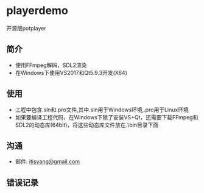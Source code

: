 # playerdemo
开源版potplayer

## 简介
- 使用FFmpeg解码，SDL2渲染
- 在Windows下使用VS2017和Qt5.9.3开发(X64)

## 使用
- 工程中包含.sln和.pro文件,其中.sln用于Windows环境,.pro用于Linux环境
- 如果要编译工程代码，在Windows下除了安装VS+Qt，还需要下载FFmpeg和SDL2的动态库(64bit)，将这些动态库文件放在.\bin目录下面

## 沟通
- 邮件: itisyang@gmail.com

## 错误记录
